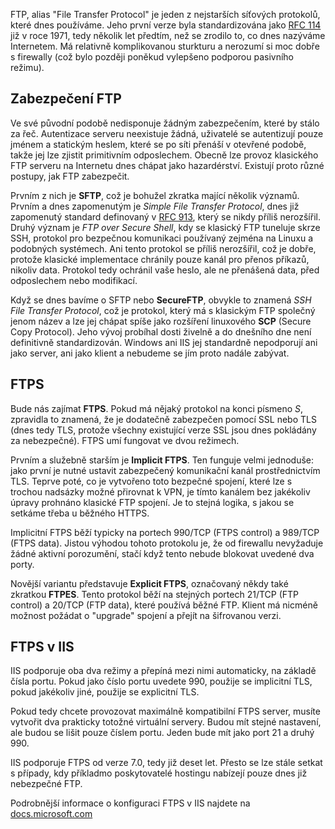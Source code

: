 <!-- dcterms:title = FTPS: bezpečná varianta prastarého protokolu -->
<!-- dcterms:abstract = Přes existenci lepších metod přenosu souborů a deploymentu tady s námi stařičký FTP je a ještě drahnou dobu zůstane. Doufejme, že povětšinou v šifrované variantě, implicitní nebo explicitní. Ukážeme si, jak se tyto varianty liší a jak je na IIS použít. -->
<!-- dcterms:creator = Michal Altair Valášek -->
<!-- dcterms:date = 2018-08-15 -->
<!-- x4w:category = IT -->
<!-- x4w:pictureUrl = /perex-pictures/20180815-ftps.jpg -->
<!-- x4w:pictureWidth = 150 -->
<!-- x4w:pictureHeight = 150 -->
<!-- x4w:pictureCredits = Photo by Harry Pears via Flickr, CC-BY-SA -->

FTP, alias "File Transfer Protocol" je jeden z nejstarších síťových protokolů, které dnes používáme. Jeho první verze byla standardizována jako [RFC 114](https://tools.ietf.org/html/rfc114) již v roce 1971, tedy několik let předtím, než se zrodilo to, co dnes nazýváme Internetem. Má relativně komplikovanou sturkturu a nerozumí si moc dobře s firewally (což bylo později poněkud vylepšeno podporou pasivního režimu).

## Zabezpečení FTP

Ve své původní podobě nedisponuje žádným zabezpečením, které by stálo za řeč. Autentizace serveru neexistuje žádná, uživatelé se autentizují pouze jménem a statickým heslem, které se po síti přenáší v otevřené podobě, takže jej lze zjistit primitivním odposlechem. Obecně lze provoz klasického FTP serveru na Internetu dnes chápat jako hazardérství. Existují proto různé postupy, jak FTP zabezpečit.

Prvním z nich je **SFTP**, což je bohužel zkratka mající několik významů. Prvním a dnes zapomenutým je _Simple File Transfer Protocol_, dnes již zapomenutý standard definovaný v [RFC 913](https://tools.ietf.org/html/rfc913), který se nikdy příliš nerozšířil. Druhý význam je _FTP over Secure Shell_, kdy se klasický FTP tuneluje skrze SSH, protokol pro bezpečnou komunikaci používaný zejména na Linuxu a podobných systémech. Ani tento protokol se příliš nerozšířil, což je dobře, protože klasické implementace chránily pouze kanál pro přenos příkazů, nikoliv data. Protokol tedy ochránil vaše heslo, ale ne přenášená data, před odposlechem nebo modifikací.

Když se dnes bavíme o SFTP nebo **SecureFTP**, obvykle to znamená _SSH File Transfer Protocol_, což je protokol, který má s klasickým FTP společný jenom název a lze jej chápat spíše jako rozšíření linuxového **SCP** (Secure Copy Protocol). Jeho vývoj probíhal dosti živelně a do dnešního dne není definitivně standardizován. Windows ani IIS jej standardně nepodporují ani jako server, ani jako klient a nebudeme se jím proto nadále zabývat.

## FTPS

Bude nás zajímat **FTPS**. Pokud má nějaký protokol na konci písmeno _S_, zpravidla to znamená, že je dodatečně zabezpečen pomocí SSL nebo TLS (dnes tedy TLS, protože všechny existující verze SSL jsou dnes pokládány za nebezpečné). FTPS umí fungovat ve dvou režimech.

Prvním a služebně starším je **Implicit FTPS**. Ten funguje velmi jednoduše: jako první je nutné ustavit zabezpečený komunikační kanál prostřednictvím TLS. Teprve poté, co je vytvořeno toto bezpečné spojení, které lze s trochou nadsázky možné přirovnat k VPN, je tímto kanálem bez jakékoliv úpravy prohnáno klasické FTP spojení. Je to stejná logika, s jakou se setkáme třeba u běžného HTTPS.

Implicitní FTPS běží typicky na portech 990/TCP (FTPS control) a 989/TCP (FTPS data). Jistou výhodou tohoto protokolu je, že od firewallu nevyžaduje žádné aktivní porozumění, stačí když tento nebude blokovat uvedené dva porty.

Novější variantu představuje **Explicit FTPS**, označovaný někdy také zkratkou **FTPES**. Tento protokol běží na stejných portech 21/TCP (FTP control) a 20/TCP (FTP data), které používá běžné FTP. Klient má nicméně možnost požádat o "upgrade" spojení a přejít na šifrovanou verzi. 

## FTPS v IIS

IIS podporuje oba dva režimy a přepíná mezi nimi automaticky, na základě čísla portu. Pokud jako číslo portu uvedete 990, použije se implicitní TLS, pokud jakékoliv jiné, použije se explicitní TLS.

Pokud tedy chcete provozovat maximálně kompatibilní FTPS server, musíte vytvořit dva prakticky totožné virtuální servery. Budou mít stejné nastavení, ale budou se lišit pouze číslem portu. Jeden bude mít jako port 21 a druhý 990.

IIS podporuje FTPS od verze 7.0, tedy již deset let. Přesto se lze stále setkat s případy, kdy příkladmo poskytovatelé hostingu nabízejí pouze dnes již nebezpečné FTP. 

Podrobnější informace o konfiguraci FTPS v IIS najdete na [docs.microsoft.com](https://docs.microsoft.com/en-us/iis/configuration/system.applicationhost/sites/site/ftpserver/security/ssl)